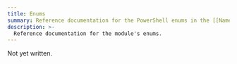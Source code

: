 ```yaml
---
title: Enums
summary: Reference documentation for the PowerShell enums in the [[Name]] module.
description: >-
  Reference documentation for the module's enums.
---
```


Not yet written.
